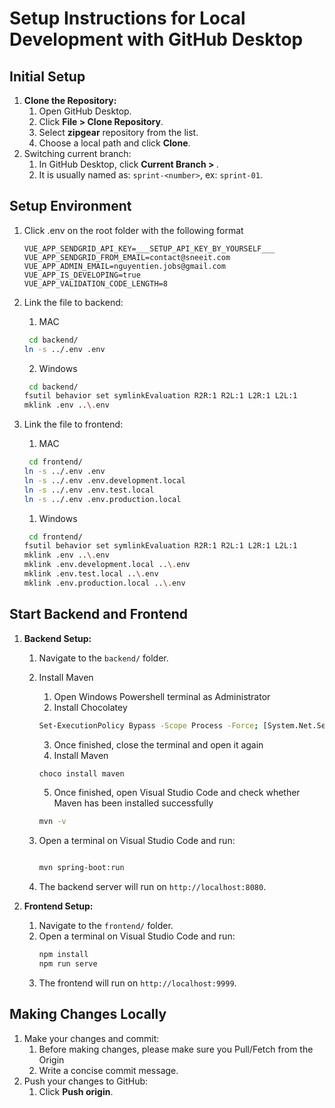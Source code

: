 # Setup Instructions for Local Development with GitHub Desktop

## Initial Setup

1. **Clone the Repository:**
   1. Open GitHub Desktop.
   2. Click **File > Clone Repository**.
   3. Select **zipgear** repository from the list.
   4. Choose a local path and click **Clone**.
2. Switching current branch:
   1. In GitHub Desktop, click **Current Branch > <branch>**.
   2. It is usually named as: `sprint-<number>`, ex: `sprint-01`.

## Setup Environment

1. Click .env on the root folder with the following format
   ```env
   VUE_APP_SENDGRID_API_KEY=___SETUP_API_KEY_BY_YOURSELF___
   VUE_APP_SENDGRID_FROM_EMAIL=contact@sneeit.com
   VUE_APP_ADMIN_EMAIL=nguyentien.jobs@gmail.com
   VUE_APP_IS_DEVELOPING=true
   VUE_APP_VALIDATION_CODE_LENGTH=8
   ```
2. Link the file to backend:

   1. MAC

   ```bash
    cd backend/
   ln -s ../.env .env
   ```

   2. Windows

   ```bash
    cd backend/
   fsutil behavior set symlinkEvaluation R2R:1 R2L:1 L2R:1 L2L:1
   mklink .env ..\.env
   ```

3. Link the file to frontend:
   1. MAC
   ```bash
    cd frontend/
   ln -s ../.env .env
   ln -s ../.env .env.development.local
   ln -s ../.env .env.test.local
   ln -s ../.env .env.production.local
   ```
   1. Windows
   ```bash
    cd frontend/
   fsutil behavior set symlinkEvaluation R2R:1 R2L:1 L2R:1 L2L:1
   mklink .env ..\.env
   mklink .env.development.local ..\.env
   mklink .env.test.local ..\.env
   mklink .env.production.local ..\.env
   ```

## Start Backend and Frontend

1. **Backend Setup:**

   1. Navigate to the `backend/` folder.
   2. Install Maven
      1. Open Windows Powershell terminal as Administrator
      2. Install Chocolatey
      ```bash
      Set-ExecutionPolicy Bypass -Scope Process -Force; [System.Net.ServicePointManager]::SecurityProtocol = [System.Net.ServicePointManager]::SecurityProtocol -bor 3072; iex ((New-Object System.Net.WebClient).DownloadString('https://community.chocolatey.org/install.ps1'))
      ```
      3. Once finished, close the terminal and open it again
      4. Install Maven
      ```bash
      choco install maven
      ```
      5. Once finished, open Visual Studio Code and check whether Maven has been installed successfully
      ```bash
      mvn -v
      ```
   3. Open a terminal on Visual Studio Code and run:

      ```bash

      mvn spring-boot:run
      ```

   4. The backend server will run on `http://localhost:8080`.

2. **Frontend Setup:**
   1. Navigate to the `frontend/` folder.
   2. Open a terminal on Visual Studio Code and run:
      ```bash
      npm install
      npm run serve
      ```
   3. The frontend will run on `http://localhost:9999`.

## Making Changes Locally

1. Make your changes and commit:
   1. Before making changes, please make sure you Pull/Fetch from the Origin
   2. Write a concise commit message.
2. Push your changes to GitHub:
   1. Click **Push origin**.
